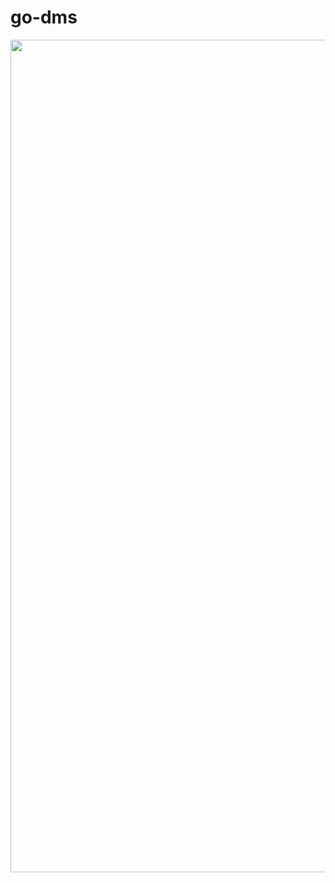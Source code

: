 # go-dms
<img src="https://user-images.githubusercontent.com/10182110/28536022-3cf244b4-705b-11e7-9f2d-fc57468b6f1a.png" width="1332">
